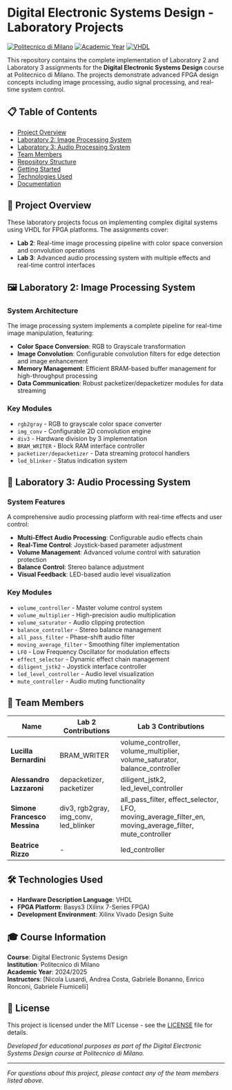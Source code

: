 # Digital Electronic Systems Design - Laboratory Projects

[![Politecnico di Milano](https://img.shields.io/badge/University-Politecnico%20di%20Milano-blue)](https://www.polimi.it/)
[![Academic Year](https://img.shields.io/badge/Academic%20Year-2024%2F2025-green)](https://github.com/SimoneMessina0/DESD-Labs)
[![VHDL](https://img.shields.io/badge/Language-VHDL-orange)](https://github.com/SimoneMessina0/DESD-Labs)

This repository contains the complete implementation of Laboratory 2 and Laboratory 3 assignments for the **Digital Electronic Systems Design** course at Politecnico di Milano. The projects demonstrate advanced FPGA design concepts including image processing, audio signal processing, and real-time system control.

## 📋 Table of Contents

- [Project Overview](#project-overview)
- [Laboratory 2: Image Processing System](#laboratory-2-image-processing-system)
- [Laboratory 3: Audio Processing System](#laboratory-3-audio-processing-system)
- [Team Members](#team-members)
- [Repository Structure](#repository-structure)
- [Getting Started](#getting-started)
- [Technologies Used](#technologies-used)
- [Documentation](#documentation)

## 🎯 Project Overview

These laboratory projects focus on implementing complex digital systems using VHDL for FPGA platforms. The assignments cover:

- **Lab 2**: Real-time image processing pipeline with color space conversion and convolution operations
- **Lab 3**: Advanced audio processing system with multiple effects and real-time control interfaces

## 🖼️ Laboratory 2: Image Processing System

### System Architecture
The image processing system implements a complete pipeline for real-time image manipulation, featuring:

- **Color Space Conversion**: RGB to Grayscale transformation
- **Image Convolution**: Configurable convolution filters for edge detection and image enhancement
- **Memory Management**: Efficient BRAM-based buffer management for high-throughput processing
- **Data Communication**: Robust packetizer/depacketizer modules for data streaming

### Key Modules
- `rgb2gray` - RGB to grayscale color space converter
- `img_conv` - Configurable 2D convolution engine
- `div3` - Hardware division by 3 implementation
- `BRAM_WRITER` - Block RAM interface controller
- `packetizer/depacketizer` - Data streaming protocol handlers
- `led_blinker` - Status indication system

## 🎵 Laboratory 3: Audio Processing System

### System Features
A comprehensive audio processing platform with real-time effects and user control:

- **Multi-Effect Audio Processing**: Configurable audio effects chain
- **Real-Time Control**: Joystick-based parameter adjustment
- **Volume Management**: Advanced volume control with saturation protection
- **Balance Control**: Stereo balance adjustment
- **Visual Feedback**: LED-based audio level visualization

### Key Modules
- `volume_controller` - Master volume control system
- `volume_multiplier` - High-precision audio multiplication
- `volume_saturator` - Audio clipping protection
- `balance_controller` - Stereo balance management
- `all_pass_filter` - Phase-shift audio filter
- `moving_average_filter` - Smoothing filter implementation
- `LFO` - Low Frequency Oscillator for modulation effects
- `effect_selector` - Dynamic effect chain management
- `diligent_jstk2` - Joystick interface controller
- `led_level_controller` - Audio level visualization
- `mute_controller` - Audio muting functionality

## 👥 Team Members

| Name | Lab 2 Contributions | Lab 3 Contributions |
|------|-------------------|-------------------|
| **Lucilla Bernardini** | BRAM_WRITER | volume_controller, volume_multiplier, volume_saturator, balance_controller |
| **Alessandro Lazzaroni** | depacketizer, packetizer | diligent_jstk2, led_level_controller |
| **Simone Francesco Messina** | div3, rgb2gray, img_conv, led_blinker | all_pass_filter, effect_selector, LFO, moving_average_filter_en, moving_average_filter, mute_controller |
| **Beatrice Rizzo** | - | led_controller |

## 🛠️ Technologies Used

- **Hardware Description Language**: VHDL
- **FPGA Platform**: Basys3 (Xilinx 7-Series FPGA)
- **Development Environment**: Xilinx Vivado Design Suite

## 🎓 Course Information

**Course**: Digital Electronic Systems Design  
**Institution**: Politecnico di Milano  
**Academic Year**: 2024/2025  
**Instructors**: [Nicola Lusardi, Andrea Costa, Gabriele Bonanno, Enrico Ronconi, Gabriele Fiumicelli]

## 📄 License

This project is licensed under the MIT License - see the [LICENSE](LICENSE) file for details.

*Developed for educational purposes as part of the Digital Electronic Systems Design course at Politecnico di Milano.*

---

*For questions about this project, please contact any of the team members listed above.*


